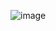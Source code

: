 
![image](https://user-images.githubusercontent.com/80861363/207076609-b1a8fb08-6fa5-419c-b584-90a9fe04fce6.png)
